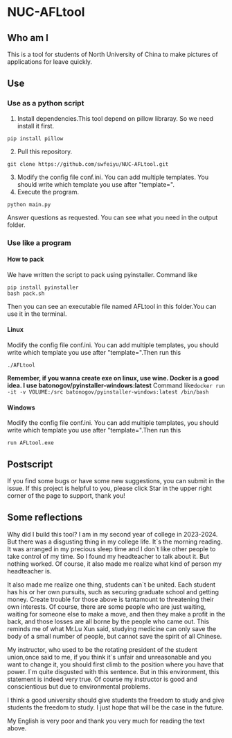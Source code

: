 # NUC-AFLtool
## Who am I
This is a tool for students of North University of China to make pictures of applications for leave quickly.

## Use
### Use as a python script
1. Install dependencies.This tool depend on pillow libraray. So we need install it first.
```
pip install pillow
```
2. Pull this repository.
```
git clone https://github.com/swfeiyu/NUC-AFLtool.git
```
3. Modify the config file conf.ini. You can add multiple templates. You should write which template you use after "template=".
4. Execute the program.
```
python main.py
```
Answer questions as requested. You can see what you need in the output folder.
### Use like a program
#### How to pack
We have written the script to pack using pyinstaller. Command like
```
pip install pyinstaller
bash pack.sh
```
Then you can see an executable file named AFLtool in this folder.You can
use it in the terminal.
#### Linux
Modify the config file conf.ini. You can add multiple templates, you should write which template you use after "template=".Then run this
```
./AFLtool
```
**Remember, if you wanna create exe on linux, use wine. Docker is a good idea. I use batonogov/pyinstaller-windows:latest**
Command like`docker run -it -v VOLUME:/src batonogov/pyinstaller-windows:latest /bin/bash`
#### Windows
Modify the config file conf.ini. You can add multiple templates, you should write which template you use after "template=".Then run this
```
run AFLtool.exe
```

## Postscript
If you find some bugs or have some new suggestions, you can submit in the issue.
If this project is helpful to you, please click Star in the upper right corner of the page to support, thank you!

## Some reflections
Why did I build this tool? I am in my second year of college in 2023-2024. But there was a disgusting thing in my college life. It\`s the morning reading. It was arranged in my precious sleep time and I don\`t like other people to take control of my time. So I found my headteacher to talk about it. But nothing worked. Of course, it also made me realize what kind of person my headteacher is.

It also made me realize one thing, students can\`t be united. Each student has his or her own pursuits, such as securing graduate school and getting money. Create trouble for those above is tantamount to threatening their own interests. Of course, there are some people who are just waiting, waiting for someone else to make a move, and then they make a profit in the back, and those losses are all borne by the people who came out. This reminds me of what Mr.Lu Xun said, studying medicine can only save the body of a small number of people, but cannot save the spirit of all Chinese.

My instructor, who used to be the rotating president of the student union,once said to me, if you think it\`s unfair and unreasonable and you want to change it, you should first climb to the position where you have that power. I\`m quite disgusted with this sentence. But in this environment, this statement is indeed very true. Of course my instructor is good and conscientious but due to environmental problems.

I think a good university should give students the freedom to study and give students the freedom to study. I just hope that will be the case in the future.

My English is very poor and thank you very much for reading the text above.

